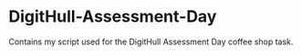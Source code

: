 # DigitHull-Assessment-Day
Contains my script used for the DigitHull Assessment Day coffee shop task.
